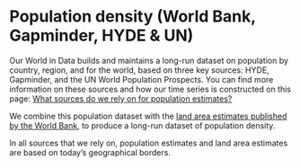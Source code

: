 # Population density (World Bank, Gapminder, HYDE & UN)

Our World in Data builds and maintains a long-run dataset on population by country, region, and for the world, based on three key sources: HYDE, Gapminder, and the UN World Population Prospects. You can find more information on these sources and how our time series is constructed on this page: <a href="https://ourworldindata.org/population-sources">What sources do we rely on for population estimates?</a>

We combine this population dataset with the <a href="https://ourworldindata.org/grapher/land-area-km">land area estimates published by the World Bank</a>, to produce a long-run dataset of population density.

In all sources that we rely on, population estimates and land area estimates are based on today’s geographical borders.